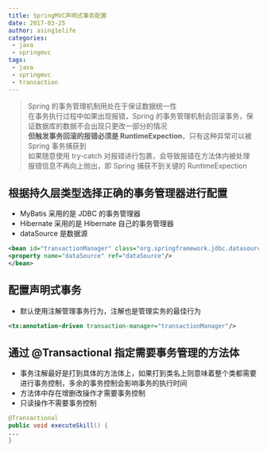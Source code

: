 ```yaml
---
title: SpringMVC声明式事务配置
date: 2017-03-25
author: asing1elife
categories:
 - java
 - springmvc
tags:
 - java
 - springmvc
 - transaction
---
```

> Spring 的事务管理机制用处在于保证数据统一性  
> 在事务执行过程中如果出现报错，Spring 的事务管理机制会回滚事务，保证数据库的数据不会出现只更改一部分的情况  
> **但触发事务回滚的报错必须是 RuntimeExpection**，只有这种异常可以被 Spring 事务捕获到  
> 如果随意使用 try-catch 对报错进行包裹，会导致报错在方法体内被处理  
> 报错信息不再向上抛出，即 Spring 捕获不到关键的 RuntimeExpection  

## 根据持久层类型选择正确的事务管理器进行配置
* MyBatis 采用的是 JDBC 的事务管理器
* Hibernate 采用的是 Hibernate 自己的事务管理器
* dataSource 是数据源

```xml
<bean id="transactionManager" class="org.springframework.jdbc.datasource.DataSourceTransactionManager">
<property name="dataSource" ref="dataSource"/>
</bean>
```

## 配置声明式事务
* 默认使用注解管理事务行为，注解也是管理实务的最佳行为

```xml
<tx:annotation-driven transaction-manager="transactionManager"/>
```

## 通过 @Transactional 指定需要事务管理的方法体
* 事务注解最好是打到具体的方法体上，如果打到类名上则意味着整个类都需要进行事务控制，多余的事务控制会影响事务的执行时间
* 方法体中存在增删改操作才需要事务控制
* 只读操作不需要事务控制

``` java
@Transactional
public void executeSkill() { 
... 
}
```